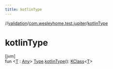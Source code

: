 ```yaml
---
title: kotlinType
---
```

//[validation](../../index.html)/[com.wesleyhome.test.jupiter](index.html)/[kotlinType](kotlin-type.html)



# kotlinType



[jvm]\
fun &lt;[T](kotlin-type.html) : [Any](https://kotlinlang.org/api/latest/jvm/stdlib/kotlin/-any/index.html)&gt; [Type](https://docs.oracle.com/javase/8/docs/api/java/lang/reflect/Type.html).[kotlinType](kotlin-type.html)(): [KClass](https://kotlinlang.org/api/latest/jvm/stdlib/kotlin.reflect/-k-class/index.html)&lt;[T](kotlin-type.html)&gt;





